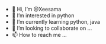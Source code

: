 - 👋 Hi, I’m @Xeesama
- 👀 I’m interested in python
- 🌱 I’m currently learning python, java
- 💞️ I’m looking to collaborate on ...
- 📫 How to reach me ...

<!---
Xeesama/Xeesama is a ✨ special ✨ repository because its `README.md` (this file) appears on your GitHub profile.
You can click the Preview link to take a look at your changes.
--->
